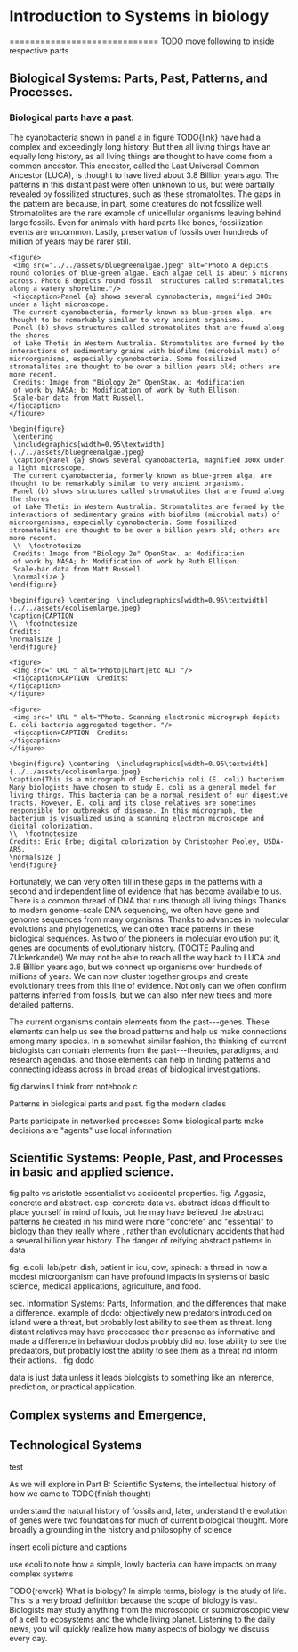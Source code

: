 # Introduction to Systems in biology




=============================
TODO move following to inside respective parts


## Biological Systems: Parts, Past, Patterns, and Processes.

### Biological parts have a past.

The cyanobacteria shown in panel a in figure TODO{link} have had a complex and exceedingly long history.
But then all living things have an equally long history, as all living things are thought to have come from a common ancestor. This ancestor, called the Last Universal Common Ancestor (LUCA), is thought to have lived about 3.8 Billion years ago.
The patterns in this distant past were often unknown to us, but were partially revealed by fossilized structures, such as these stromatolites.
The gaps in the pattern are because, in part, some creatures do not fossilize well.
Stromatolites are the rare example of unicellular organisms leaving behind large fossils.
Even for animals with hard parts like bones, fossilization events are uncommon.
Lastly, preservation of fossils over hundreds of million of years may be rarer still.



~~~{=html}
<figure>
 <img src="../../assets/bluegreenalgae.jpeg" alt="Photo A depicts round colonies of blue-green algae. Each algae cell is about 5 microns across. Photo B depicts round fossil  structures called stromatalites along a watery shoreline."/>
 <figcaption>Panel {a} shows several cyanobacteria, magnified 300x under a light microscope.
 The current cyanobacteria, formerly known as blue-green alga, are thought to be remarkably similar to very ancient organisms.
 Panel (b) shows structures called stromatolites that are found along the shores
 of Lake Thetis in Western Australia. Stromatalites are formed by the interactions of sedimentary grains with biofilms (microbial mats) of microorganisms, especially cyanobacteria. Some fossilized stromatalites are thought to be over a billion years old; others are more recent.
 Credits: Image from "Biology 2e" OpenStax. a: Modification
 of work by NASA; b: Modification of work by Ruth Ellison;
 Scale-bar data from Matt Russell.
</figcaption>
</figure>
~~~

~~~{=latex}
\begin{figure}
 \centering
 \includegraphics[width=0.95\textwidth]{../../assets/bluegreenalgae.jpeg}
 \caption{Panel {a} shows several cyanobacteria, magnified 300x under a light microscope.
 The current cyanobacteria, formerly known as blue-green alga, are thought to be remarkably similar to very ancient organisms.
 Panel (b) shows structures called stromatolites that are found along the shores
 of Lake Thetis in Western Australia. Stromatalites are formed by the interactions of sedimentary grains with biofilms (microbial mats) of microorganisms, especially cyanobacteria. Some fossilized stromatalites are thought to be over a billion years old; others are more recent.
 \\  \footnotesize
 Credits: Image from "Biology 2e" OpenStax. a: Modification
 of work by NASA; b: Modification of work by Ruth Ellison;
 Scale-bar data from Matt Russell.
 \normalsize }
\end{figure}
~~~

~~~{=latex}
\begin{figure} \centering  \includegraphics[width=0.95\textwidth]{../../assets/ecolisemlarge.jpeg}
\caption{CAPTION
\\  \footnotesize
Credits:
\normalsize }
\end{figure}
~~~



~~~{=html}
<figure>
 <img src=" URL " alt="Photo|Chart|etc ALT "/>
 <figcaption>CAPTION  Credits:
</figcaption>
</figure>
~~~



~~~{=html}
<figure>
 <img src=" URL " alt="Photo. Scanning electronic micrograph depicts E. coli bacteria aggregated together. "/>
 <figcaption>CAPTION  Credits:
</figcaption>
</figure>
~~~

~~~{=latex}
\begin{figure} \centering  \includegraphics[width=0.95\textwidth]{../../assets/ecolisemlarge.jpeg}
\caption{This is a micrograph of Escherichia coli (E. coli) bacterium. Many biologists have chosen to study E. coli as a general model for living things. This bacteria can be a normal resident of our digestive tracts. However, E. coli and its close relatives are sometimes responsible for outbreaks of disease. In this micrograph, the bacterium is visualized using a scanning electron microscope and digital colorization.
\\  \footnotesize
Credits: Eric Erbe; digital colorization by Christopher Pooley, USDA-ARS.
\normalsize }
\end{figure}
~~~



Fortunately, we can very often fill in these gaps in the patterns with a second and independent line of evidence that has become available to us.
There is a common thread of DNA that runs through all living things
Thanks to modern genome-scale DNA sequencing, we often have gene and genome sequences from many organisms.
Thanks to advances in molecular evolutions and phylogenetics, we can often trace patterns in these biological sequences.
As two of the pioneers in molecular evolution put it, genes are documents of evolutionary history. (TOCITE Pauling and ZUckerkandel)
We may not be able to reach all the way back to LUCA and 3.8 Billion years ago, but we connect up organisms over hundreds of millions of years.
We can now cluster together groups and create evolutionary trees from this line of evidence.
Not only can we often confirm patterns inferred from fossils, but we can also infer new trees and more detailed patterns.

The current organisms contain elements from the past---genes. These elements can help us see the broad patterns and help us make connections among many species.
In a somewhat similar fashion, the thinking of current biologists can contain elements from the past---theories, paradigms, and research agendas. and those elements can help in finding patterns and connecting ideass across in broad areas of biological investigations.

fig darwins I think from notebook c

Patterns in biological parts and past.
fig the modern clades

Parts participate in networked processes
Some biological parts make decisions
  are "agents" use local information




## Scientific Systems: People, Past, and Processes in basic and applied science.

fig palto vs aristotle essentialist vs accidental properties.
fig. Aggasiz, concrete and abstract. esp. concrete data vs. abstract ideas
difficult to place yourself in mind of louis, but he may have believed the abstract patterns he created in his mind were more "concrete" and "essential" to biology than they really where , rather than evolutionary accidents that had a several  billion year history.  The danger of reifying abstract patterns in data

fig. e.coli, lab/petri dish, patient in icu, cow, spinach: a thread in how a modest microorganism can have
 profound impacts in systems of basic science, medical applications, agriculture, and food.

sec. Information Systems: Parts, Information, and the differences that make a difference.
example of dodo: objectively new predators introduced on island were a threat, but probably lost ability to see them as threat.  long distant relatives may have proccessed their presense as informative and made a difference in behaviour dodos probbly did not lose ability to see the predaators, but probably lost the ability to see them as a threat nd inform their actions. .
fig dodo

data is just data unless it leads biologists to something like an inference, prediction, or practical application.

## Complex systems and Emergence,

## Technological Systems

test

As we will explore in Part B: Scientific Systems, the intellectual history of how we came to TODO{finish thought}

understand the natural history of fossils and, later, understand the evolution of genes were two foundations for much of current biological thought.
More broadly a grounding in the history and philosophy of science

insert ecoli picture and captions

use ecoli to note how a simple, lowly bacteria can have impacts on many complex systems

TODO{rework}
What is biology? In simple terms, biology is the study of life. This is a very broad definition because the scope of biology is vast. Biologists may study anything from the microscopic or submicroscopic view of a cell to ecosystems and the whole living planet. Listening to the daily news, you will quickly realize how many aspects of biology we discuss every day.
